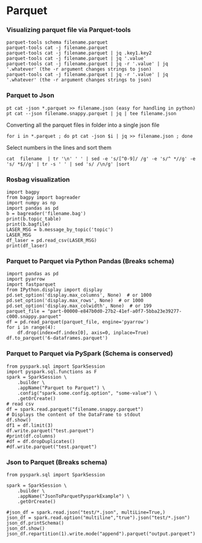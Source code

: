# Parquet 
### Visualizing parquet file via Parquet-tools
```
parquet-tools schema filename.parquet
parquet-tools cat -j filename.parquet
parquet-tools cat -j filename.parquet | jq .key1.key2
parquet-tools cat -j filename.parquet | jq '.value'
parquet-tools cat -j filename.parquet | jq -r '.value' | jq '.whatever' (the -r argument changes strings to json)
parquet-tools cat -j filename.parquet | jq -r '.value' | jq '.whatever' (the -r argument changes strings to json)
```
### Parquet to Json
```
pt cat -json *.parquet >> filename.json (easy for handling in python)
pt cat --json filename.snappy.parquet | jq | tee filename.json
```
Converting all the parquet files in folder into a single json file
```
for i in *.parquet ; do pt cat -json $i | jq >> filename.json ; done
```
Select numbers in the lines and sort them
```
cat  filename  | tr '\n' ' ' | sed -e 's/[^0-9]/ /g' -e 's/^ *//g' -e 's/ *$//g' | tr -s ' ' | sed 's/ /\n/g' |sort
```
### Rosbag visualization
```
import bagpy
from bagpy import bagreader
import numpy as np
import pandas as pd
b = bagreader('filename.bag')
print(b.topic_table)
print(b.bagfile)
LASER_MSG = b.message_by_topic('topic')
LASER_MSG
df_laser = pd.read_csv(LASER_MSG)
print(df_laser)
```
### Parquet to Parquet via Python Pandas (Breaks schema)
```
import pandas as pd
import pyarrow
import fastparquet
from IPython.display import display
pd.set_option('display.max_columns', None)  # or 1000
pd.set_option('display.max_rows', None)  # or 1000
pd.set_option('display.max_colwidth', None)  # or 199
parquet_file = "part-00000-e847b0d0-27b2-41ef-a0f7-5bba23e39277-c000.snappy.parquet"
df = pd.read_parquet(parquet_file, engine='pyarrow')
for i in range(4):
    df.drop(index=df.index[0], axis=0, inplace=True)
df.to_parquet('6-dataframes.parquet')
```
### Parquet to Parquet via PySpark (Schema is conserved)
```
from pyspark.sql import SparkSession
import pyspark.sql.functions as F
spark = SparkSession \
    .builder \
    .appName("Parquet to Parquet") \
    .config("spark.some.config.option", "some-value") \
    .getOrCreate()
# read csv
df = spark.read.parquet("filename.snappy.parquet")
# Displays the content of the DataFrame to stdout
df.show()
df1 = df.limit(3)
df.write.parquet("test.parquet")
#print(df.columns)
#df = df.dropDuplicates()
#df.write.parquet("test.parquet")
```
### Json to Parquet (Breaks schema)
```
from pyspark.sql import SparkSession

spark = SparkSession \
    .builder \
    .appName("JsonToParquetPysparkExample") \
    .getOrCreate()

#json_df = spark.read.json("test/*.json", multiLine=True,) 
json_df = spark.read.option("multiline","true").json("test/*.json")
json_df.printSchema()
json_df.show()
json_df.repartition(1).write.mode("append").parquet("output.parquet")
```

